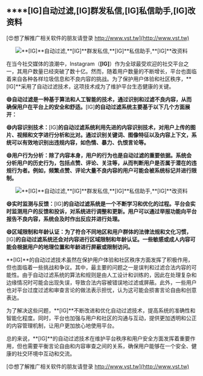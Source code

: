 ## ****[IG]**自动过滤,**[IG]**群发私信,**[IG]**私信助手,**[IG]**改资料**

[😍想了解推广相关软件的朋友请登录 http://www.vst.tw](http://www.vst.tw)

 <center><img src="https://vst.tw/MP4/tuiguang/png/2.png" alt="**[IG]**自动过滤,**[IG]**群发私信,**[IG]**私信助手,**[IG]**改资料"></center>

在当今社交媒体的浪潮中，Instagram（**[IG]**）作为全球最受欢迎的社交平台之一，其用户数量已经突破了数十亿。然而，随着用户数量的不断增长，平台也面临着来自各种各样垃圾信息和不良内容的挑战。为了保护用户体验和社区秩序，**[IG]**采用了自动过滤技术，这项技术成为了维护平台生态健康的关键。

**😄自动过滤是一种基于算法和人工智能的技术，通过识别和过滤不良内容，从而确保用户在平台上的安全和舒适。**[IG]**的自动过滤系统主要基于以下几个方面展开：**

**😄内容识别技术：**[IG]**的自动过滤系统利用先进的内容识别技术，对用户上传的图片、视频和文字进行分析和比对。通过识别关键词、图像特征以及内容上下文，系统可以有效地识别出违规内容，如色情、暴力、仇恨言论等。**

**😄用户行为分析：除了内容本身，用户的行为也是自动过滤的重要依据。系统会分析用户的历史行为，包括点赞、评论、关注等，从而判断用户是否属于潜在的违规行为者。例如，频繁点赞、评论大量不良内容的用户可能会被系统标记并进行限制。**

 <center><img src="https://vst.tw/MP4/tuiguang/png/4.png" alt="**[IG]**自动过滤,**[IG]**群发私信,**[IG]**私信助手,**[IG]**改资料"></center>

**😄实时监测与反馈：**[IG]**的自动过滤系统是一个不断学习和优化的过程。平台会实时监测用户的反馈和投诉，对系统进行调整和更新。用户可以通过举报功能向平台报告不良内容，系统会及时作出反应并进行处理。**

**😄区域限制和年龄认证：为了符合不同地区和用户群体的法律法规和文化习惯，**[IG]**的自动过滤系统还会对内容进行区域限制和年龄认证。一些敏感或成人内容可能会根据用户的地理位置和年龄进行屏蔽或限制访问。**

**[IG]**的自动过滤技术虽然在保护用户体验和社区秩序方面发挥了积极作用，但也面临着一些挑战和争议。其中，最主要的问题之一是误判和过滤合法内容的可能性。由于自动过滤系统的算法和规则是由人工设计和训练的，因此在处理复杂和边缘情况时可能会出现失误，导致合法内容被错误地过滤或屏蔽。此外，一些用户也对平台过度过滤和审查言论的做法表示担忧，认为这可能会损害言论自由和创意表达。

为了解决这些问题，**[IG]**不断改进和优化自动过滤技术，提高系统的准确性和智能化程度。同时，平台也加强与用户和社区的沟通与互动，提供更加透明和公正的内容管理机制，让用户更加放心地使用平台。

总的来说，**[IG]**的自动过滤技术在维护平台秩序和用户安全方面发挥着重要作用，但也需要平衡言论自由和内容审查之间的关系，确保用户能够在一个安全、健康的社交环境中互动和交流。

[😍想了解推广相关软件的朋友请登录 http://www.vst.tw](http://www.vst.tw)



